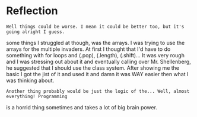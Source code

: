 # Reflection
    Well things could be worse. I mean it could be better too, but it's going alright I guess.
some things I struggled at though, was the arrays. I was trying to use the arrays for the 
multiple invaders. At first I thought that I'd have to do something with for loops and (.pop), 
(.length), (.shift)... It was very rough and I was stressing out about it and eventually 
calling over Mr. Shellenberg, he suggested that I should use the class system. After showing 
me the basic I got the jist of it and used it and damn it was WAY easier then what I was 
thinking about. 

    Another thing probably would be just the logic of the... Well, almost everything! Programming
is a horrid thing sometimes and takes a lot of big brain power. 


